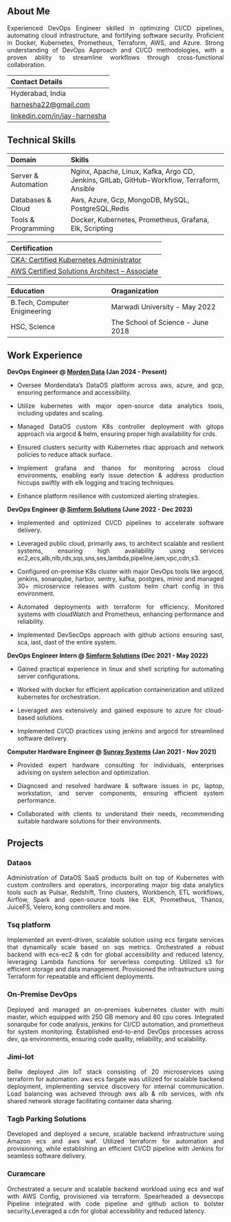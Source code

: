 ## About Me

<p align="justify">
Experienced DevOps Engineer skilled in optimizing CI/CD pipelines, automating cloud infrastructure, and fortifying software security. Proficient in Docker, Kubernetes, Prometheus, Terraform, AWS, and Azure. Strong understanding of DevOps Approach and CI/CD methodologies, with a proven ability to streamline workflows through cross-functional collaboration.
</p>

| Contact Details |
|:--------|
| Hyderabad, India |
| [harnesha22@gmail.com](harnesha22@gmail.com) |
| [linkedin.com/in/jay-harnesha](https://www.linkedin.com/in/jay-harnesha) |

## Technical Skills

| Domain | Skills |
|:--------|:--------|
| Server & Automation | Nginx, Apache, Linux, Kafka, Argo CD, Jenkins, GitLab, GitHub-Workflow, Terraform, Ansible |
| Databases & Cloud | Aws, Azure, Gcp, MongoDB, MySQL, PostgreSQL,Redis |
| Tools & Programming | Docker, Kubernetes, Prometheus, Grafana, Elk, Scripting |

| Certification |
|:--------|
| [CKA: Certified Kubernetes Administrator](https://www.credly.com/badges/34cc07ba-975f-4451-a81d-bd2efa0ba603/public_url) |
| [AWS Certified Solutions Architect – Associate](https://www.credly.com/badges/bc4024ce-a0f5-4665-b22a-8dc9d234a2fa/public_url) |

| Education | Oraganization |
|:--------|:--------|
| B.Tech, Computer Enigineering | Marwadi University - May 2022	|
| HSC, Science | The School of Science - June 2018 |

## Work Experience
**DevOps Engineer @ [Morden Data](https://themoderndatacompany.com) (Jan 2024 - Present)**
- <p align="justify"> Oversee Mordendata’s DataOS platform across aws, azure, and gcp, ensuring performance and accessibility. </p>
- <p align="justify"> Utilize kubernetes with major open-source data analytics tools, including updates and scaling. </p>
- <p align="justify"> Managed DataOS custom K8s controller deployment with gitops approach via argocd & helm, ensuring proper high availability for crds. </p>
- <p align="justify"> Ensured clusters security with Kubernetes rbac approach and network policies to reduce attack surface. </p>
- <p align="justify"> Implement grafana and thanos for monitoring across cloud environments, enabling early issue detection & address production hiccups swiftly with elk logging and tracing techniques. </p>
- <p align="justify"> Enhance platform resilience with customized alerting strategies. </p>

**DevOps Engineer @ [Simform Solutions](https://www.simform.com) (June 2022 - Dec 2023)**
- <p align="justify"> Implemented and optimized CI/CD pipelines to accelerate software delivery. </p>
- <p align="justify"> Leveraged public cloud, primarily aws, to architect scalable and resilient systems, ensuring high availability using services ec2,ecs,alb,nlb,rds,sqs,sns,ses,lambda,pipeline,iam,vpc,cdn,s3. </p>
- <p align="justify"> Configured on-premise K8s cluster with major DevOps tools like argocd, jenkins, sonarqube, harbor, sentry, kafka, postgres, minio and managed 30+ microservice releases with custom helm chart config in this environment. </p>
- <p align="justify"> Automated deployments with terraform for efficiency. Monitored systems with cloudWatch and Prometheus, enhancing performance and reliability. </p>
- <p align="justify"> Implemented DevSecOps approach with github actions ensuring sast, sca, iast, dast of the entire system. </p>

**DevOps Engineer Intern @ [Simform Solutions](https://www.simform.com) (Dec 2021 - May 2022)**
- <p align="justify"> Gained practical experience in linux and shell scripting for automating server configurations. </p>
- <p align="justify"> Worked with docker for efficient application containerization and utilized kubernetes for orchestration. </p>
- <p align="justify"> Leveraged aws extensively and gained exposure to azure for cloud-based solutions. </p>
- <p align="justify"> Implemented CI/CD practices using jenkins and argocd for streamlined software delivery. </p>

**Computer Hardware Engineer @ [Sunray Systems](https://www.sunraysystems.in) (Jan 2021 - Nov 2021)**
- <p align="justify"> Provided expert hardware consulting for individuals, enterprises advising on system selection and optimization. </p>
- <p align="justify"> Diagnosed and resolved hardware & software issues in pc, laptop, workstation, and server components, ensuring efficient system performance. </p>
- <p align="justify"> Collaborated with clients to understand their needs, recommending suitable hardware solutions for their environments. </p>

## Projects

### Dataos
<p align="justify">
Administration of DataOS SaaS products built on top of Kubernetes with custom controllers and operators, incorporating major big data analytics tools such as Pulsar, Redshift, Trino clusters, Workbench, ETL workflows, Airflow, Spark and open-source tools like ELK, Prometheus, Thanos, JuiceFS, Velero,
kong controllers and more.
</p>  

### Tsq platform
<p align="justify">
Implemented an event-driven, scalable solution using ecs fargate services that dynamically scale based on sqs metrics. Orchestrated a robust backend with ecs-ec2 & cdn for global accessibility and reduced latency, leveraging Lambda functions for serverless computing. Utilized s3 for efficient storage and data management. Provisioned the infrastructure using Terraform for repeatable and efficient deployments.
</p>

### On-Premise DevOps
<p align="justify">
Deployed and managed an on-premises kubernetes cluster with multi master, which equipped with 250 GB memory and 60 cpu cores. Integrated sonarqube for code analysis, jenkins for CI/CD automation, and prometheus for system monitoring. Established end-to-end DevOps processes across dev, qa environments, ensuring code quality, reliability, and scalability.
</p>

### Jimi-Iot
<p align="justify">
Bellw deployed Jim IoT stack consisting of 20 microservices using terraform for automation. aws ecs fargate was utilized for scalable backend deployment, implementing service discovery for internal communication. Load balancing was achieved through aws alb & nlb services, with nfs shared network storage facilitating container data sharing.
</p>

### Tagb Parking Solutions
<p align="justify">
Developed and deployed a secure, scalable backend infrastructure using Amazon ecs and aws waf. Utilized terraform for automation and provisioning, while establishing an efficient CI/CD pipeline with Jenkins for seamless software delivery.
</p>

### Curamcare
<p align="justify">
Orchestrated a secure and scalable backend workload using ecs and waf with AWS Config, provisioned via terraform. Spearheaded a devsecops Pipeline integrated with code pipeline and github action to bolster security.Leveraged a cdn for global accessibility and reduced latency.
</p>
